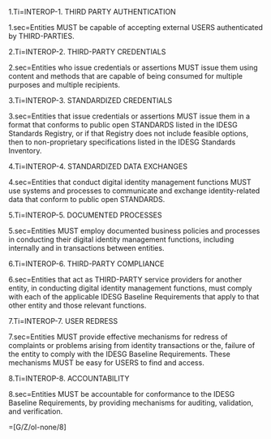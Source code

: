 1.Ti=INTEROP-1. THIRD PARTY AUTHENTICATION

1.sec=Entities MUST be capable of accepting external USERS authenticated by THIRD-PARTIES.

2.Ti=INTEROP-2. THIRD-PARTY CREDENTIALS

2.sec=Entities who issue credentials or assertions MUST issue them using content and methods that are capable of being consumed for multiple purposes and multiple recipients.

3.Ti=INTEROP-3. STANDARDIZED CREDENTIALS

3.sec=Entities that issue credentials or assertions MUST issue them in a format that conforms to public open STANDARDS listed in the IDESG Standards Registry, or if that Registry does not include feasible options, then to non-proprietary specifications listed in the IDESG Standards Inventory.

4.Ti=INTEROP-4. STANDARDIZED DATA EXCHANGES

4.sec=Entities that conduct digital identity management functions MUST use systems and processes to communicate and exchange identity-related data that conform to public open STANDARDS.

5.Ti=INTEROP-5. DOCUMENTED PROCESSES

5.sec=Entities MUST employ documented business policies and processes in conducting their digital identity management functions, including internally and in transactions between entities.

6.Ti=INTEROP-6. THIRD-PARTY COMPLIANCE

6.sec=Entities that act as THIRD-PARTY service providers for another entity, in conducting digital identity management functions, must comply with each of the applicable IDESG Baseline Requirements that apply to that other entity and those relevant functions.

7.Ti=INTEROP-7. USER REDRESS

7.sec=Entities MUST provide effective mechanisms for redress of complaints or problems arising from identity transactions or the, failure of the entity to comply with the IDESG Baseline Requirements. These mechanisms MUST be easy for USERS to find and access.

8.Ti=INTEROP-8. ACCOUNTABILITY

8.sec=Entities MUST be accountable for conformance to the IDESG Baseline Requirements, by providing mechanisms for auditing, validation, and verification.

=[G/Z/ol-none/8]